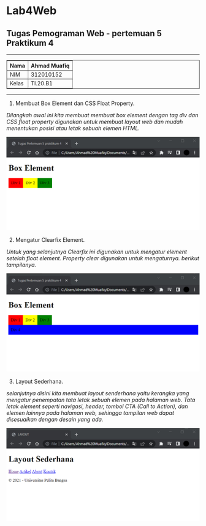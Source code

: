 # Lab4Web
## Tugas Pemograman Web - pertemuan 5 Praktikum 4

<hr>

<table border="1" cellpadding="6" cellspacing="2">
            <thead>
            <tr>
            <th>Nama </th>
            <th>Ahmad Muafiq</th>
            </tr>
            </thead>
            <tbody>
            <tr>
            <td>NIM </td>
            <td >312010152</td>
            </tr>
            <tr>
            <td>Kelas </td>
            <td>TI.20.B1</td>
            </tbody>
            </table>

<hr>

1. Membuat Box Element dan CSS Float Property.

<i>Dilangkah awal ini kita membuat membuat box element dengan tag div dan CSS float property digunakan untuk membuat layout web dan mudah menentukan posisi atau letak sebuah elemen HTML.</i>

![gambar](pictures/1.png)

2. Mengatur Clearfix Element.

<i>Untuk yang selanjutnya Clearfix ini digunakan untuk mengatur element setelah float element. Property clear digunakan untuk mengaturnya. berikut tampilanya.</i>

![gambar](pictures/2.png)

3. Layout Sederhana.

<i>selanjutnya disini kita membuat layout senderhana yaitu kerangka yang mengatur penempatan tata letak sebuah elemen pada halaman web. Tata letak element seperti navigasi, header, tombol CTA (Call to Action), dan elemen lainnya pada halaman web, sehingga tampilan web dapat disesuaikan dengan desain yang ada.</i>

![gambar](pictures/3.png)